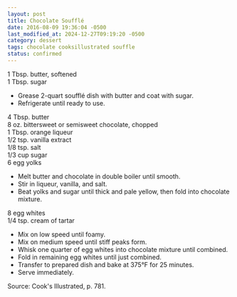 ```yaml
---
layout: post
title: Chocolate Soufflé
date: 2016-08-09 19:36:04 -0500
last_modified_at: 2024-12-27T09:19:20 -0500
category: dessert
tags: chocolate cooksillustrated souffle
status: confirmed
---
```

1 Tbsp. butter, softened  
1 Tbsp. sugar  

  * Grease 2-quart soufflé dish with butter and coat with sugar.
  * Refrigerate until ready to use.

4 Tbsp. butter  
8 oz. bittersweet or semisweet chocolate, chopped  
1 Tbsp. orange liqueur  
1/2 tsp. vanilla extract  
1/8 tsp. salt  
1/3 cup sugar  
6 egg yolks  

  * Melt butter and chocolate in double boiler until smooth.
  * Stir in liqueur, vanilla, and salt.
  * Beat yolks and sugar until thick and pale yellow, then fold into chocolate mixture.

8 egg whites  
1/4 tsp. cream of tartar  

  * Mix on low speed until foamy.
  * Mix on medium speed until stiff peaks form.
  * Whisk one quarter of egg whites into chocolate mixture until combined.
  * Fold in remaining egg whites until just combined.
  * Transfer to prepared dish and bake at 375°F for 25 minutes.
  * Serve immediately.

Source: Cook's Illustrated, p. 781.  
